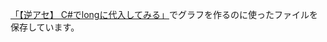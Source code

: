 [「【逆アセ】 C#でlongに代入してみる」](https://qiita.com/kurema/items/90177242828af01f7c1d)でグラフを作るのに使ったファイルを保存しています。
